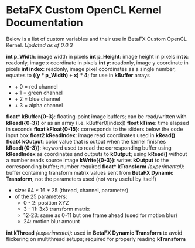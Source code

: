 # BetaFX Custom OpenCL Kernel Documentation

Below is a list of custom variables and their use in BetaFX Custom OpenCL Kernel.
*Updated as of 0.0.3*

**int p_Width**: image width in pixels
**int p_Height**: image height in pixels
**int x**: readonly, image x coordinate in pixels
**int y**: readonly, image y coordinate in pixels
**int index**: readonly, image pixel coordinates as a single number, equates to **((y \* p_Width) + x) \* 4**; for use in **kBuffer** arrays
- \+ 0 = red channel
- \+ 1 = green channel
- \+ 2 = blue channel
- \+ 3 = alpha channel

**float\* kBuffer{0-3}**: floating-point image buffers; can be read/written with **kRead({0-3})** or as an array (i.e. kBuffer0[index])
**float kTime**: time elapsed in seconds
**float kFloat{0-15}**: corresponds to the sliders below the code input box
**float2 kReadIndex**: image read coordinates used in **kRead()**
**float4 kOutput**: color value that is output when the kernel finishes
**kRead({0-3})**: keyword used to read the corresponding buffer using **kReadIndex** as coordinates and outputs to **kOutput**; using **kRead()** without a number reads source image
**kWrite({0-3})**: writes **kOutput** to the corresponding buffer; number required
**float\* kTransform** *(experimental)*: buffer containing transform matrix values sent from **BetaFX Dynamic Transform**, not the parameters used (not very useful by itself)
- size: 64 * 16 * 25 (thread, channel, parameter)
- of the 25 parameters:
   - 0 - 2: position XYZ
   - 3 - 11: 3x3 transform matrix
   - 12-23: same as 0-11 but one frame ahead (used for motion blur)
   - 24: motion blur amount

**int kThread** *(experimental)*: used in **BetaFX Dynamic Transform** to avoid flickering on multithread setups; required for properly reading **kTransform**
